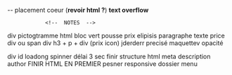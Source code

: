 

-- placement coeur (**revoir html ?**)
**text overflow**



                <!--  NOTES  -->


div pictogtramme html bloc vert pousse prix  elipisis paragraphe texte
price div ou span 
div h3 + p + div (prix icon)
jderderr precisé maquettev 
opacité 

div id loadong spinner
délai 3 sec 
finir structure html 
meta description author 
FINIR HTML EN PREMIER 
pesner responsive 
 dossier menu 